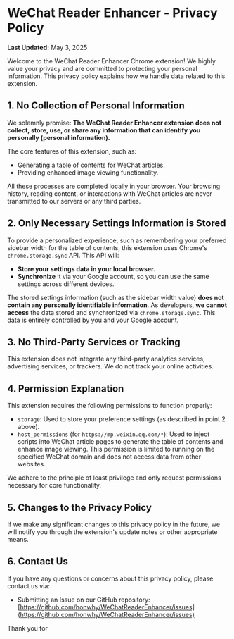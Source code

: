 # WeChat Reader Enhancer - Privacy Policy

**Last Updated:** May 3, 2025

Welcome to the WeChat Reader Enhancer Chrome extension! We highly value your privacy and are committed to protecting your personal information. This privacy policy explains how we handle data related to this extension.

## 1. No Collection of Personal Information

We solemnly promise: **The WeChat Reader Enhancer extension does not collect, store, use, or share any information that can identify you personally (personal information).**

The core features of this extension, such as:

- Generating a table of contents for WeChat articles.
- Providing enhanced image viewing functionality.

All these processes are completed locally in your browser. Your browsing history, reading content, or interactions with WeChat articles are never transmitted to our servers or any third parties.

## 2. Only Necessary Settings Information is Stored

To provide a personalized experience, such as remembering your preferred sidebar width for the table of contents, this extension uses Chrome's `chrome.storage.sync` API. This API will:

- **Store your settings data in your local browser.**
- **Synchronize** it via your Google account, so you can use the same settings across different devices.

The stored settings information (such as the sidebar width value) **does not contain any personally identifiable information**. As developers, **we cannot access** the data stored and synchronized via `chrome.storage.sync`. This data is entirely controlled by you and your Google account.

## 3. No Third-Party Services or Tracking

This extension does not integrate any third-party analytics services, advertising services, or trackers. We do not track your online activities.

## 4. Permission Explanation

This extension requires the following permissions to function properly:

- `storage`: Used to store your preference settings (as described in point 2 above).
- `host_permissions` (for `https://mp.weixin.qq.com/*`): Used to inject scripts into WeChat article pages to generate the table of contents and enhance image viewing. This permission is limited to running on the specified WeChat domain and does not access data from other websites.

We adhere to the principle of least privilege and only request permissions necessary for core functionality.

## 5. Changes to the Privacy Policy

If we make any significant changes to this privacy policy in the future, we will notify you through the extension's update notes or other appropriate means.

## 6. Contact Us

If you have any questions or concerns about this privacy policy, please contact us via:

- Submitting an Issue on our GitHub repository: [https://github.com/honwhy/WeChatReaderEnhancer/issues](https://github.com/honwhy/WeChatReaderEnhancer/issues)

Thank you for